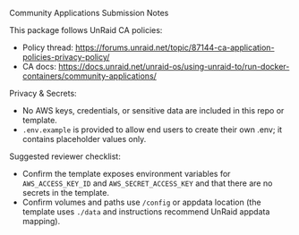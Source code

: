 Community Applications Submission Notes

This package follows UnRaid CA policies:

- Policy thread: https://forums.unraid.net/topic/87144-ca-application-policies-privacy-policy/
- CA docs: https://docs.unraid.net/unraid-os/using-unraid-to/run-docker-containers/community-applications/

Privacy & Secrets:
- No AWS keys, credentials, or sensitive data are included in this repo or template.
- `.env.example` is provided to allow end users to create their own .env; it contains placeholder values only.

Suggested reviewer checklist:
- Confirm the template exposes environment variables for `AWS_ACCESS_KEY_ID` and `AWS_SECRET_ACCESS_KEY` and that there are no secrets in the template.
- Confirm volumes and paths use `/config` or appdata location (the template uses `./data` and instructions recommend UnRaid appdata mapping).
